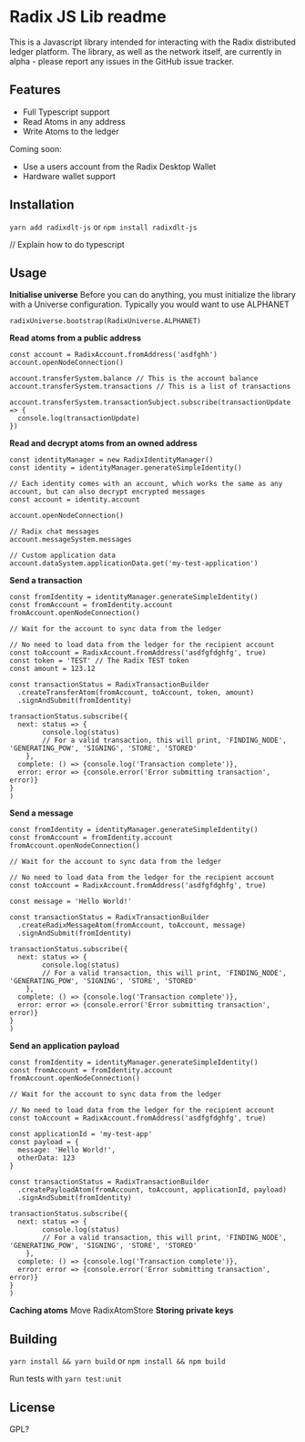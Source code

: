 # Radix JS Lib readme
This is a Javascript library intended for interacting with the Radix distributed ledger platform. The library, as well as the network itself, are currently in alpha - please report any issues in the GitHub issue tracker.


## Features
- Full Typescript support
- Read Atoms in any address
- Write Atoms to the ledger

Coming soon:

- Use a users account from the Radix Desktop Wallet
- Hardware wallet support
## Installation

`yarn add radixdlt-js`
or
`npm install radixdlt-js`

// Explain how to do typescript

## Usage

**Initialise universe**
Before you can do anything, you must initialize the library with a Universe configuration.
Typically you would want to use ALPHANET


    radixUniverse.bootstrap(RadixUniverse.ALPHANET)

**Read atoms from a public address**

    const account = RadixAccount.fromAddress('asdfghh')
    account.openNodeConnection()
    
    account.transferSystem.balance // This is the account balance
    account.transferSystem.transactions // This is a list of transactions
    
    account.transferSystem.transactionSubject.subscribe(transactionUpdate => {
      console.log(transactionUpdate)
    })


**Read and decrypt atoms from an owned address**

    const identityManager = new RadixIdentityManager()
    const identity = identityManager.generateSimpleIdentity()
    
    // Each identity comes with an account, which works the same as any account, but can also decrypt encrypted messages
    const account = identity.account
    
    account.openNodeConnection()
    
    // Radix chat messages
    account.messageSystem.messages 
    
    // Custom application data 
    account.dataSystem.applicationData.get('my-test-application')


**Send a transaction**

    const fromIdentity = identityManager.generateSimpleIdentity()
    const fromAccount = fromIdentity.account
    fromAccount.openNodeConnection()
    
    // Wait for the account to sync data from the ledger
    
    // No need to load data from the ledger for the recipient account
    const toAccount = RadixAccount.fromAddress('asdfgfdghfg', true)
    const token = 'TEST' // The Radix TEST token
    const amount = 123.12
    
    const transactionStatus = RadixTransactionBuilder
      .createTransferAtom(fromAccount, toAccount, token, amount)
      .signAndSubmit(fromIdentity)
                        
    transactionStatus.subscribe({
      next: status => {
            console.log(status) 
            // For a valid transaction, this will print, 'FINDING_NODE', 'GENERATING_POW', 'SIGNING', 'STORE', 'STORED'
        },
      complete: () => {console.log('Transaction complete')},
      error: error => {console.error('Error submitting transaction', error)}
    }
    )


**Send a message**

    const fromIdentity = identityManager.generateSimpleIdentity()
    const fromAccount = fromIdentity.account
    fromAccount.openNodeConnection()
    
    // Wait for the account to sync data from the ledger
    
    // No need to load data from the ledger for the recipient account
    const toAccount = RadixAccount.fromAddress('asdfgfdghfg', true)
    
    const message = 'Hello World!'
    
    const transactionStatus = RadixTransactionBuilder
      .createRadixMessageAtom(fromAccount, toAccount, message)
      .signAndSubmit(fromIdentity)
                        
    transactionStatus.subscribe({
      next: status => {
            console.log(status) 
            // For a valid transaction, this will print, 'FINDING_NODE', 'GENERATING_POW', 'SIGNING', 'STORE', 'STORED'
        },
      complete: () => {console.log('Transaction complete')},
      error: error => {console.error('Error submitting transaction', error)}
    }
    )


**Send an application payload**

    const fromIdentity = identityManager.generateSimpleIdentity()
    const fromAccount = fromIdentity.account
    fromAccount.openNodeConnection()
    
    // Wait for the account to sync data from the ledger
    
    // No need to load data from the ledger for the recipient account
    const toAccount = RadixAccount.fromAddress('asdfgfdghfg', true)
    
    const applicationId = 'my-test-app'
    const payload = {
      message: 'Hello World!',
      otherData: 123
    }
    
    const transactionStatus = RadixTransactionBuilder
      .createPayloadAtom(fromAccount, toAccount, applicationId, payload)
      .signAndSubmit(fromIdentity)
                        
    transactionStatus.subscribe({
      next: status => {
            console.log(status) 
            // For a valid transaction, this will print, 'FINDING_NODE', 'GENERATING_POW', 'SIGNING', 'STORE', 'STORED'
        },
      complete: () => {console.log('Transaction complete')},
      error: error => {console.error('Error submitting transaction', error)}
    }
    )

**Caching atoms**
Move RadixAtomStore
**Storing private keys**

## Building

`yarn install && yarn build`
or
`npm install && npm build`

Run tests with `yarn test:unit`



## License

GPL?

